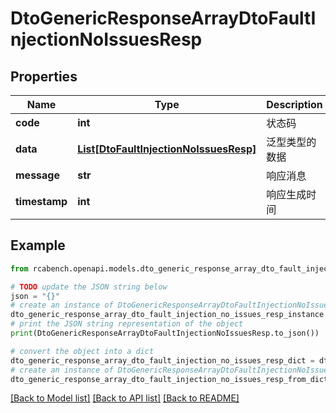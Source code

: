 # DtoGenericResponseArrayDtoFaultInjectionNoIssuesResp


## Properties

Name | Type | Description | Notes
------------ | ------------- | ------------- | -------------
**code** | **int** | 状态码 | [optional] 
**data** | [**List[DtoFaultInjectionNoIssuesResp]**](DtoFaultInjectionNoIssuesResp.md) | 泛型类型的数据 | [optional] 
**message** | **str** | 响应消息 | [optional] 
**timestamp** | **int** | 响应生成时间 | [optional] 

## Example

```python
from rcabench.openapi.models.dto_generic_response_array_dto_fault_injection_no_issues_resp import DtoGenericResponseArrayDtoFaultInjectionNoIssuesResp

# TODO update the JSON string below
json = "{}"
# create an instance of DtoGenericResponseArrayDtoFaultInjectionNoIssuesResp from a JSON string
dto_generic_response_array_dto_fault_injection_no_issues_resp_instance = DtoGenericResponseArrayDtoFaultInjectionNoIssuesResp.from_json(json)
# print the JSON string representation of the object
print(DtoGenericResponseArrayDtoFaultInjectionNoIssuesResp.to_json())

# convert the object into a dict
dto_generic_response_array_dto_fault_injection_no_issues_resp_dict = dto_generic_response_array_dto_fault_injection_no_issues_resp_instance.to_dict()
# create an instance of DtoGenericResponseArrayDtoFaultInjectionNoIssuesResp from a dict
dto_generic_response_array_dto_fault_injection_no_issues_resp_from_dict = DtoGenericResponseArrayDtoFaultInjectionNoIssuesResp.from_dict(dto_generic_response_array_dto_fault_injection_no_issues_resp_dict)
```
[[Back to Model list]](../README.md#documentation-for-models) [[Back to API list]](../README.md#documentation-for-api-endpoints) [[Back to README]](../README.md)


